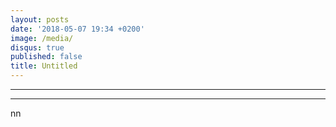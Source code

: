 ```yaml
---
layout: posts
date: '2018-05-07 19:34 +0200'
image: /media/
disqus: true
published: false
title: Untitled
---
```

---
---
nn